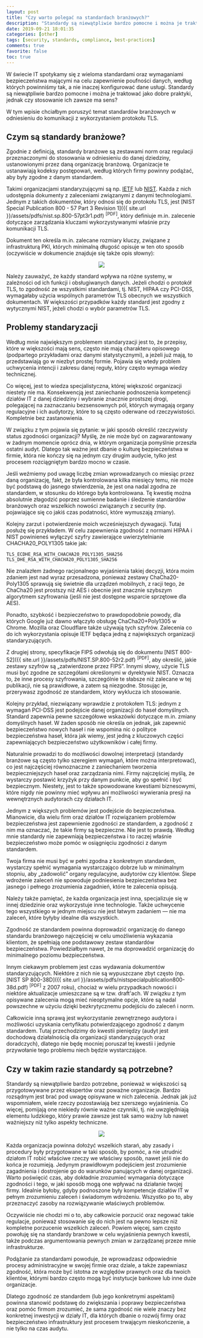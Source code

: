 ```yaml
---
layout: post
title: "Czy warto polegać na standardach branżowych?"
description: "Standardy są niewątpliwie bardzo pomocne i można je traktować jako dobre praktyki, jednak czy stosowanie ich zawsze ma sens?"
date: 2019-09-21 18:01:35
categories: [other]
tags: [security, standards, compliance, best-practices]
comments: true
favorite: false
toc: true
---
```


W świecie IT spotykamy się z wieloma standardami oraz wymaganiami bezpieczeństwa mającymi na celu zapewnienie poufności danych, według których powinniśmy tak, a nie inaczej konfigurować dane usługi. Standardy są niewątpliwie bardzo pomocne i można je traktować jako dobre praktyki, jednak czy stosowanie ich zawsze ma sens?

W tym wpisie chciałbym poruszyć temat standardów branżowych w odniesieniu do komunikacji z wykorzystaniem protokołu TLS.

## Czym są standardy branżowe?

Zgodnie z definicją, standardy branżowe są zestawami norm oraz regulacji przeznaczonymi do stosowania w odniesieniu do danej dziedziny, ustanowionymi przez daną organizację branżową. Organizacje te ustanawiają kodeksy postępowań, według których firmy powinny podążać, aby były zgodne z danym standardem.

Takimi organizacjami standaryzującymi są np. [IETF](https://www.ietf.org/) lub [NIST](https://www.nist.gov/). Każda z nich udostępnia dokumenty z zaleceniami związanymi z danymi technologiami. Jednym z takich dokumentów, który odnosi się do protokołu TLS, jest [NIST Special Publication 800 - 57 Part 3 Revision 1]({{ site.url }}/assets/pdfs/nist.sp.800-57pt3r1.pdf) <sup>[PDF]</sup>, który definiuje m.in. zalecenie dotyczące zarządzania kluczami wykorzystywanymi właśnie przy komunikacji TLS.

Dokument ten określa m.in. zalecane rozmiary kluczy, związane z infrastrukturą PKI, których minimalną długość opisuje w ten oto sposób (oczywiście w dokumencie znajduje się także opis słowny):

<p align="center">
  <img src="/assets/img/posts/nist_key_size_alg.png">
</p>

Należy zauważyć, że każdy standard wpływa na różne systemy, w zależności od ich funkcji i obsługiwanych danych. Jeżeli chodzi o protokół TLS, to zgodność ze wszystkimi standardami, tj. NIST, HIPAA czy PCI-DSS, wymagałaby użycia wspólnych parametrów TLS obecnych we wszystkich dokumentach. W większości przypadków każdy standard jest zgodny z wytycznymi NIST, jeżeli chodzi o wybór parametrów TLS.

## Problemy standaryzacji

Według mnie największym problemem standaryzacji jest to, że przepisy, które w większości mają sens, często nie mają charakteru opisowego (podpartego przykładami oraz danymi statystycznymi), a jeżeli już mają, to przedstawiają go w niezbyt prostej formie. Pojawia się wtedy problem uchwycenia intencji i zakresu danej reguły, który często wymaga wiedzy technicznej.

Co więcej, jest to wiedza specjalistyczna, której większość organizacji niestety nie ma. Konsekwencją jest zaniechanie podnoszenia kompetencji działów IT z danej dziedziny i wybranie znacznie prostszej drogi, polegającej na zaznaczaniu bezsensownych pól, których wymagają organy regulacyjne i ich audytorzy, które to są często oderwane od rzeczywistości. Kompletnie bez zastanowienia.

W związku z tym pojawia się pytanie: w jaki sposób określić rzeczywisty status zgodności organizacji? Myślę, że nie może być on zagwarantowany w żadnym momencie oprócz dnia, w którym organizacja pomyślnie przeszła ostatni audyt. Dlatego tak ważne jest dbanie o kulturę bezpieczeństwa w firmie, która nie kończy się na jednym czy drugim audycie, tylko jest procesem rozciągniętym bardzo mocno w czasie.

Jeśli weźmiemy pod uwagę liczbę zmian wprowadzanych co miesiąc przez daną organizację, fakt, że była kontrolowana kilka miesięcy temu, nie może być podstawą do jasnego stwierdzenia, że jest ona nadal zgodna ze standardem, w stosunku do którego była kontrolowana. Tę kwestię można absolutnie złagodzić poprzez sumienne badanie i śledzenie standardów branżowych oraz wszelkich nowości związanych z security (np. pojawiające się co jakiś czas podatności, które wymuszają zmiany).

Kolejny zarzut i potwierdzenie moich wcześniejszych dywagacji. Tutaj posłużę się przykładem. W celu zapewnienia zgodność z normami HIPAA i NIST powinieneś wyłączyć szyfry zawierające uwierzytelnianie <span class="h-b">CHACHA20_POLY1305</span> takie jak:

```
TLS_ECDHE_RSA_WITH_CHACHA20_POLY1305_SHA256
TLS_DHE_RSA_WITH_CHACHA20_POLY1305_SHA256
```

Nie znalazłem żadnego racjonalnego wyjaśnienia takiej decyzji, która moim zdaniem jest nad wyraz przesadzona, ponieważ zestawy <span class="h-b">ChaCha20-Poly1305</span> sprawują się świetnie dla urządzeń mobilnych, z racji tego, że <span class="h-b">ChaCha20</span> jest prostszy niż <span class="h-b">AES</span> i obecnie jest znacznie szybszym algorytmem szyfrowania (jeśli nie jest dostępne wsparcie sprzętowe dla <span class="h-b">AES</span>).

Ponadto, szybkość i bezpieczeństwo to prawdopodobnie powody, dla których Google już dawno włączyło obsługę <span class="h-b">ChaCha20+Poly1305</span> w Chrome. Mozilla oraz Cloudflare także używają tych szyfrów. Zalecenia co do ich wykorzystania opisuje IETF będąca jedną z największych organizacji standaryzujących.

Z drugiej strony, specyfikacje FIPS odwołują się do dokumentu [NIST 800-52]({{ site.url }}/assets/pdfs/NIST.SP.800-52r2.pdf) <sup>[PDF]</sup>, aby określić, jakie zestawy szyfrów są „zatwierdzone przez FIPS”. Innymi słowy, użycie TLS musi być zgodne ze szczegółami określonymi w dyrektywie NIST. Oznacza to, że inne procesy szyfrowania, szczególnie te słabsze niż zalecane w tej publikacji, nie są prawidłowe, a zatem są niezgodne. Stosując je, przerywasz zgodność ze standardem, który wyklucza ich stosowanie.

Kolejny przykład, niezwiązany wprawdzie z protokołem TLS: jednym z wymagań PCI-DSS jest podejście danej organizacji do haseł domyślnych. Standard zapewnia pewne szczegółowe wskazówki dotyczące m.in. zmiany domyślnych haseł. W żaden sposób nie określa on jednak, jak zapewnić bezpieczeństwo nowych haseł i nie wspomina nic o polityce bezpieczeństwa haseł, która jak wiemy, jest jedną z kluczowych części zapewniających bezpieczeństwo użytkowników i całej firmy.

Naturalnie prowadzi to do możliwości dowolnej interpretacji (standardy branżowe są często tylko szeregiem wymagań, które można interpretować), co jest najczęściej równoznaczne z zaniechaniem tworzenia bezpieczniejszych haseł oraz zarządzania nimi. Firmy najczęściej myślą, że wystarczy postawić krzyżyk przy danym punkcie, aby go spełnić i być bezpiecznym. Niestety, jest to także spowodowane kwestiami biznesowymi, które nigdy nie powinny mieć wpływu ani możliwości wywierania presji na wewnętrznych audytorach czy działach IT.

Jednym z większych problemów jest podejście do bezpieczeństwa. Mianowicie, dla wielu firm oraz działów IT rozwiązaniem problemów bezpieczeństwa jest zapewnienie zgodności ze standardem, a zgodność z nim ma oznaczać, że takie firmy są bezpieczne. Nie jest to prawdą. Według mnie standardy nie zapewniają bezpieczeństwa i to raczej właśnie bezpieczeństwo może pomóc w osiągnięciu zgodności z danym standardem.

Twoja firma nie musi być w pełni zgodna z konkretnym standardem, wystarczy spełnić wymagania wystarczająco dobrze lub w minimalnym stopniu, aby „zadowolić” organy regulacyjne, audytorów czy klientów.  Ślepe wdrożenie zaleceń nie spowoduje podniesienia bezpieczeństwa bez jasnego i pełnego zrozumienia zagadnień, które te zalecenia opisują.

Należy także pamiętać, że każda organizacja jest inna, specjalizuje się w innej dziedzinie oraz wykorzystuje inne technologie. Także uchwycenie tego wszystkiego w jednym miejscu nie jest łatwym zadaniem — nie ma zaleceń, które byłyby idealne dla wszystkich.

Zgodność ze standardem powinna doprowadzić organizację do danego standardu branżowego najczęściej w celu umożliwienia wykazania klientom, że spełniają one podstawowy zestaw standardów bezpieczeństwa. Powiedziałbym nawet, że ma doprowadzić organizację do minimalnego poziomu bezpieczeństwa.

Innym ciekawym problemem jest czas wydawania dokumentów standaryzujących. Niektóre z nich nie są wypuszczane zbyt często (np. [NIST SP 800-38D]({{ site.url }}/assets/pdfs/nistspecialpublication800-38d.pdf) <sup>[PDF]</sup> z 2007 roku), chociaż w wielu przypadkach nowości i niektóre aktualizacje umieszczane są w tzw. draft'ach. W związku z tym opisywane zalecenia mogą mieć nieoptymalne opcje, które są nadal powszechne w użyciu dzięki bezkrytycznemu podejściu do zaleceń i norm.

Całkowicie inną sprawą jest wykorzystanie zewnętrznego audytora i możliwości uzyskania certyfikatu potwierdzającego zgodność z danym standardem. Tutaj przechodzimy do kwestii pieniędzy (audyt jest dochodową działalnością dla organizacji standaryzujących oraz doradczych), dlatego nie będę mocniej poruszał tej kwestii i jedynie przywołanie tego problemu niech będzie wystarczające.

## Czy w takim razie standardy są potrzebne?

Standardy są niewątpliwie bardzo potrzebne, ponieważ w większości są przygotowywane przez ekspertów oraz poważne organizacje. Bardzo rozsądnym jest brać pod uwagę opisywane w nich zalecenia. Jednak jak już wspomniałem, wiele rzeczy pozostawiają bez szerszego wyjaśnienia. Co więcej, pomijają one niekiedy równie ważne czynniki, tj. nie uwzględniają elementu ludzkiego, który prawie zawsze jest tak samo ważny lub nawet ważniejszy niż tylko aspekty techniczne.

<p align="center">
  <img src="/assets/img/posts/crypto_nerds.png">
</p>

Każda organizacja powinna dołożyć wszelkich starań, aby zasady i procedury były przygotowane w taki sposób, by pomóc, a nie utrudnić działom IT robić właściwe rzeczy we właściwy sposób, nawet jeśli nie do końca je rozumieją. Jedynym prawidłowym podejściem jest zrozumienie zagadnienia i dostrojenie go do warunków panujących w danej organizacji. Warto poświęcić czas, aby dokładnie zrozumieć wymagania dotyczące zgodności i tego, w jaki sposób mogą one wpływać na działanie twojej firmy. Idealnie byłoby, gdyby podnoszone były kompetencje działów IT w pełnym zrozumieniu zaleceń i świadomym wdrożeniu. Wszystko po to, aby przeznaczyć zasoby na rozwiązywanie właściwych problemów.

Oczywiście nie chodzi mi o to, aby całkowicie porzucić oraz negować takie regulacje, ponieważ stosowanie się do nich jest na pewno lepsze niż kompletne porzucenie wszelkich zaleceń. Powiem więcej, sam często powołuję się na standardy branżowe w celu wyjaśnienia pewnych kwestii, także podczas argumentowania pewnych zmian w zarządzanej przeze mnie infrastrukturze.

Podążanie za standardami powoduje, że wprowadzasz odpowiednie procesy administracyjne w swojej firmie oraz dziale, a także zapewniasz zgodność, która może być istotna ze względów prawnych oraz dla twoich klientów, którymi bardzo często mogą być instytucje bankowe lub inne duże organizacje.

Dlatego zgodność ze standardem (lub jego konkretnymi aspektami) powinna stanowić podstawę do zwiększania i poprawy bezpieczeństwa oraz pomóc firmom zrozumieć, że sama zgodność nie wiele znaczy bez konkretnej inwestycji w działy IT, dla których dbanie o rozwój firmy oraz bezpieczeństwo infrastruktury jest procesem trwającym nieskończenie, a nie tylko na czas audytu.

